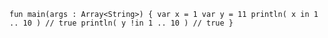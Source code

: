 ``
fun main(args : Array<String>) {
  var x = 1
  var y = 11
  println( x in 1 .. 10 ) // true
  println( y !in 1 .. 10 ) // true
}
``
